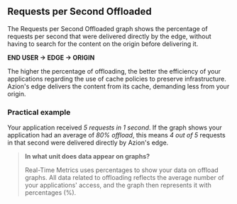 ## Requests per Second Offloaded

The Requests per Second Offloaded graph shows the percentage of requests per second that were delivered directly by the edge, without having to search for the content on the origin before delivering it.

**END USER -> EDGE -> ORIGIN**

The higher the percentage of offloading, the better the efficiency of your applications regarding the use of cache policies to preserve infrastructure. Azion's edge delivers the content from its cache, demanding less from your origin.

### Practical example

Your application received *5 requests in 1 second*. If the graph shows your application had an average of *80% offload*, this means *4 out of 5* requests in that second were delivered directly by Azion's edge.

> **In what unit does data appear on graphs?**
>
> Real-Time Metrics uses percentages to show your data on offload graphs. All data related to offloading reflects the average number of your applications' access, and the graph then represents it with percentages (%).